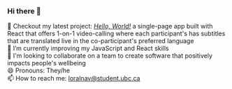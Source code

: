 ### Hi there 👋

🤔 Checkout my latest project: [_Hello, World!_](https://github.com/tream-deam/hello-world-client/tree/update-readme) a single-page app built with React that offers 1-on-1 video-calling where each participant's has subtitles that are translated live in the co-participant's preferred language  
💪 I’m currently improving my JavaScript and React skills  
🌱 I'm looking to collaborate on a team to create software that positively impacts people's wellbeing  
😄 Pronouns: They/he  
📫 How to reach me: [loralnav@student.ubc.ca](mailto:loralnav@student.ubc.ca)

<!--
**ocnerol/ocnerol** is a ✨ _special_ ✨ repository because its `README.md` (this file) appears on your GitHub profile.

Here are some ideas to get you started:

- 🔭 I’m currently working on ...
- 🌱 I’m currently learning ...
- 👯 I’m looking to collaborate on ...
- 🤔 I’m looking for help with ...
- 💬 Ask me about ...
- 📫 How to reach me: ...
- 😄 Pronouns: ...
- ⚡ Fun fact: ...
-->
